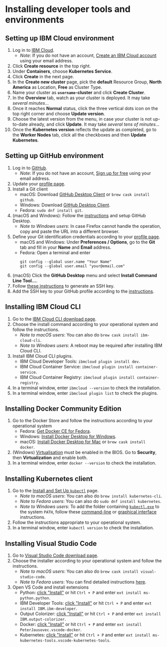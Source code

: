 # Installing developer tools and environments

## Setting up IBM Cloud environment

1. Log in to [IBM Cloud](https://cloud.ibm.com/).
    * *Note*: If you do not have an account, [Create an IBM Cloud account](https://cloud.ibm.com/registration) using your email address.
1. Click **Create resource** in the top right.
1. Under **Containers**, choose **Kubernetes Service**.
1. Click **Create** in the next page.
1. In the **Create new cluster** page, pick the **default** Resource Group, **North America** as Location, **Free** as Cluster Type.
1. Name your cluster as **`username`-cluster** and click **Create Cluster**.
1. In the **Overview** tab, watch as your cluster is deployed. It may take _several minutes_...
1. Once it reaches **Normal** status, click the three vertical dots icon on the top right corner and choose **Update version**.
1. Choose the latest version from the menu, in case your cluster is not up-to-date already, and click **Update**. It may take _several tens of minutes_...
1. Once the **Kubernetes version** reflects the update as completed, go to the **Worker Nodes** tab, click all the checkboxes and then **Update Kubernetes**.

## Setting up GitHub environment

1. Log in to [GitHub](https://github.com/).
    * *Note*: If you do not have an account, [Sign up for free](https://github.com/join) using your email address.
1. Update your [profile page](https://github.com/settings/profile).
1. Install a Git client
    * macOS: Download [GitHub Desktop Client](https://desktop.github.com) or `brew cask install github`.
    * Windows: Download [GitHub Desktop Client](https://desktop.github.com).
    * Fedora: `sudo dnf install git`.
1. (macOS and Windows): Follow the [instructions](https://help.github.com/desktop/guides/getting-started-with-github-desktop/authenticating-to-github/) and setup GitHub Desktop.
    * *Note to Windows users*: In case Firefox cannot handle the operation, copy and paste the URL into a different browser.
1. Define your Git identification credentials according to your [profile page](https://github.com/settings/profile).
    * macOS and Windows: Under **Preferences / Options**, go to the **Git** tab and fill in your **Name** and **Email** address.
    * Fedora: Open a terminal and enter
        ```Shell
        git config --global user.name "Your Name"
        git config --global user.email "your@email.com"
        ```
1. (macOS) Click the **GitHub Desktop** menu and select **Install Command Line Tool...**.
1. Follow [these instructions](https://help.github.com/en/articles/generating-a-new-ssh-key-and-adding-it-to-the-ssh-agent) to generate an SSH key.
1. Add the SSH key to your GitHub profile according to the [instructions](https://help.github.com/en/articles/adding-a-new-ssh-key-to-your-github-account).

## Installing IBM Cloud CLI

1. Go to the [IBM Cloud CLI download page](https://cloud.ibm.com/docs/cli/reference/ibmcloud/download_cli.html#shell_install).
1. Choose the install command according to your operational system and follow the instructions.
    * *Note to macOS users*: You can also do `brew cask install ibm-cloud-cli`.
    * *Note to Windows users*: A reboot may be required after installing IBM Cloud CLI.
1. Install IBM Cloud CLI plugins.
    * IBM Cloud Developer Tools: `ibmcloud plugin install dev`.
    * IBM Cloud Container Service: `ibmcloud plugin install container-service`.
    * IBM Cloud Container Registry: `ibmcloud plugin install container-registry`.
1. In a terminal window, enter `ibmcloud --version` to check the installation.
1. In a terminal window, enter `ibmcloud plugin list` to check the plugins.

## Installing Docker Community Edition

1. Go to the Docker Store and follow the instructions according to your operational system
    * Fedora: [Get Docker CE for Fedora](https://docs.docker.com/install/linux/docker-ce/fedora/).
    * Windows: [Install Docker Desktop for Windows](https://docs.docker.com/docker-for-windows/install/).
    * macOS: [Install Docker Desktop for Mac](https://docs.docker.com/docker-for-mac/install/) or `brew cask install docker`.
1. (Windows) [Virtualisation](https://docs.docker.com/docker-for-windows/troubleshoot/#virtualization-must-be-enabled) must be enabled in the BIOS. Go to **Security**, then **Virtualization** and enable both.
1. In a terminal window, enter `docker --version` to check the installation.

## Installing Kubernetes client

1. Go to the [Install and Set Up `kubectl`](https://kubernetes.io/docs/tasks/tools/install-kubectl/) page.
    * *Note to macOS users*: You can also do `brew install kubernetes-cli`.
    * *Note to Fedora users*: You can also do `sudo dnf install kubernetes`.
    * *Note to Windows users*: To add the folder containing [`kubectl.exe`](https://kubernetes.io/docs/tasks/tools/install-kubectl/#install-kubectl-binary-using-curl) to the system `PATH`, follow these [command-line](https://www.windows-commandline.com/set-path-command-line/) or [graphical interface](http://www.itprotoday.com/management-mobility/how-can-i-add-new-folder-my-system-path) instructions.
1. Follow the instructions appropriate to your operational system.
1. In a terminal window, enter `kubectl version` to check the installation.

## Installing Visual Studio Code

1. Go to [Visual Studio Code download page](https://code.visualstudio.com/Download).
1. Choose the installer according to your operational system and follow the instructions.
    * *Note to macOS users*: You can also do `brew cask install visual-studio-code`.
    * *Note to Fedora users*: You can find detailed instructions [here](https://code.visualstudio.com/docs/setup/linux#_rhel-fedora-and-centos-based-distributions).
1. Open VS Code and install extensions
    * Python: [click "Install"](https://marketplace.visualstudio.com/items?itemName=ms-python.python) or hit `Ctrl + P` and enter `ext install ms-python.python`.
    * IBM Developer Tools: [click "Install"](https://marketplace.visualstudio.com/items?itemName=IBM.ibm-developer) or hit `Ctrl + P` and enter `ext install IBM.ibm-developer`.
    * Output Colorizer: [click "Install"](https://marketplace.visualstudio.com/items?itemName=IBM.output-colorizer) or hit `Ctrl + P` and enter `ext install IBM.output-colorizer`.
    * Docker: [click "Install"](https://marketplace.visualstudio.com/items?itemName=PeterJausovec.vscode-docker) or hit `Ctrl + P` and enter `ext install PeterJausovec.vscode-docker`.
    * Kubernetes: [click "Install"](https://marketplace.visualstudio.com/items?itemName=ms-kubernetes-tools.vscode-kubernetes-tools) or hit `Ctrl + P` and enter `ext install ms-kubernetes-tools.vscode-kubernetes-tools`.
